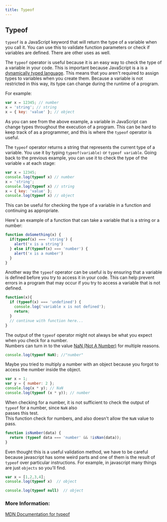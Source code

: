 ```yaml
---
title: Typeof
---
```

## Typeof

`typeof` is a JavaScript keyword that will return the type of a variable when you call it. You can use this to validate function parameters or check if variables are defined. There are other uses as well.

The `typeof` operator is useful because it is an easy way to check the type of a variable in your code. This is important because JavaScript is a is a <a href='https://stackoverflow.com/questions/2690544/what-is-the-difference-between-a-strongly-typed-language-and-a-statically-typed' target='_blank' rel='nofollow'>dynamically typed language</a>. This means that you aren't required to assign types to variables when you create them. Because a variable is not restricted in this way, its type can change during the runtime of a program.

For example:
```javascript
var x = 12345; // number
x = 'string'; // string
x = { key: 'value' }; // object
```

As you can see from the above example, a variable in JavaScript can change types throughout the execution of a program. This can be hard to keep track of as a programmer, and this is where the `typeof` operator is useful.

The `typeof` operator returns a string that represents the current type of a variable. You use it by typing `typeof(variable)` or `typeof variable`. Going back to the previous example, you can use it to check the type of the variable `x` at each stage:

```javascript
var x = 12345; 
console.log(typeof x) // number
x = 'string'; 
console.log(typeof x) // string
x = { key: 'value' };
console.log(typeof x) // object
```

This can be useful for checking the type of a variable in a function and continuing as appropriate.

Here's an example of a function that can take a variable that is a string or a number:
```javascript
function doSomething(x) {
  if(typeof(x) === 'string') {
    alert('x is a string')
  } else if(typeof(x) === 'number') {
    alert('x is a number')
  }
}
```

Another way the `typeof` operator can be useful is by ensuring that a variable is defined before you try to access it in your code. This can help prevent errors in a program that may occur if you try to access a variable that is not defined.

```javascript
function(x){
  if (typeof(x) === 'undefined') {
    console.log('variable x is not defined');
    return;
  }
  // continue with function here...
}
```   

The output of the `typeof` operator might not always be what you expect when you check for a number.  
Numbers can turn in to the value [NaN (Not A Number)](https://developer.mozilla.org/en-US/docs/Web/JavaScript/Reference/Global_Objects/NaN) for multiple reasons.  
```javascript
console.log(typeof NaN); //"number"
```
  
Maybe you tried to multiply a number with an object because you forgot to access the number inside the object.
```javascript
var x = 1;
var y = { number: 2 };
console.log(x * y); // NaN
console.log(typeof (x * y)); // number
```  

When checking for a number, it is not sufficient to check the output of `typeof` for a number, since `NaN` also  
passes this test.  
This function check for numbers, and also doesn't allow the `NaN` value to pass.
```javascript
function isNumber(data) {
  return (typeof data === 'number' && !isNan(data));
}
```


Even thought this is a useful validation method, we have to be careful because javascript has some weird parts and one of them is the result of `typeof` over particular instructions. For example, in javascript many things are just `objects` so you'll find.

```javascript
var x = [1,2,3,4]; 
console.log(typeof x)  // object

console.log(typeof null)  // object

```


### More Information:
<a href='https://developer.mozilla.org/en-US/docs/Web/JavaScript/Reference/Operators/typeof' target='_blank' rel='nofollow'>MDN Documentation for typeof</a>
